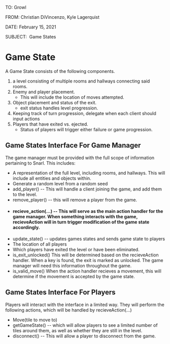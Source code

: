 TO:​ Growl

FROM:​ Christian DiVincenzo, Kyle Lagerquist

DATE:​ February 15, 2021

SUBJECT:​ ​ Game States


# Game State 

A Game State consists of the following components. 

1. a level consisting of multiple rooms and hallways connecting said rooms.
2. Enemy and player placement.
   * This will include the location of moves attempted.
3. Object placement and status of the exit.
    * exit status handles level progression.
4. Keeping track of turn progression, delegate when each client should input actions
5. Players that have exited vs. ejected.
    * Status of players will trigger either failure or game progression.


## Game States Interface For Game Manager

The game manager must be provided with the full scope of information pertaining to Snarl.  This includes:

* A representation of the full level, including rooms, and hallways.  This will include all entities and objects within.
* Generate a random level from a random seed
* add_player() -- This will handle a client joining the game, and add them to the level.
* remove_player() -- this will remove a player from the game.
* #### recieve_action(...) -- This will serve as the main action handler for the game manager.  When something interacts with the game, recieveAction will in turn trigger modification of the game state accordingly.
* update_state() -- updates games states and sends game state to players
* The location of all players
* Which players have exited the level or have been eliminated.
* is_exit_unlocked() This will be determined based on the recieveAction handler.  When a key is found, the exit is marked as unlocked.  The game manager will need this information throughout the game.
* is_valid_move() When the action handler recieves a movement, this will determine if the movement is accepted by the game state.
## Game States Interface For Players

Players will interact with the interface in a limited way.  They will perform the following actions, which will be handled by recieveAction(...)

* Move(tile to move to)
* getGameState() -- which will allow players to see a limited number of tiles around them, as well as whether they are still in the level.
* disconnect() -- This will allow a player to disconnect from the game.


